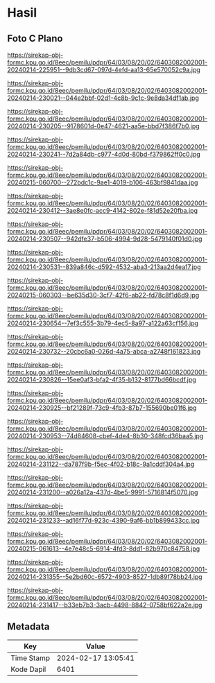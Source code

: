 # Hasil

## Foto C Plano

https://sirekap-obj-formc.kpu.go.id/8eec/pemilu/pdpr/64/03/08/20/02/6403082002001-20240214-225951--9db3cd67-097d-4efd-aa13-65e570052c9a.jpg

https://sirekap-obj-formc.kpu.go.id/8eec/pemilu/pdpr/64/03/08/20/02/6403082002001-20240214-230021--044e2bbf-02d1-4c8b-9c1c-9e8da34df1ab.jpg

https://sirekap-obj-formc.kpu.go.id/8eec/pemilu/pdpr/64/03/08/20/02/6403082002001-20240214-230205--9178601d-0e47-4621-aa5e-bbd7f386f7b0.jpg

https://sirekap-obj-formc.kpu.go.id/8eec/pemilu/pdpr/64/03/08/20/02/6403082002001-20240214-230241--7d2a84db-c977-4d0d-80bd-f379862ff0c0.jpg

https://sirekap-obj-formc.kpu.go.id/8eec/pemilu/pdpr/64/03/08/20/02/6403082002001-20240215-060700--272bdc1c-9ae1-4019-b106-463bf9841daa.jpg

https://sirekap-obj-formc.kpu.go.id/8eec/pemilu/pdpr/64/03/08/20/02/6403082002001-20240214-230412--3ae8e0fc-acc9-4142-802e-f81d52e20fba.jpg

https://sirekap-obj-formc.kpu.go.id/8eec/pemilu/pdpr/64/03/08/20/02/6403082002001-20240214-230507--942dfe37-b506-4994-9d28-5479140f01d0.jpg

https://sirekap-obj-formc.kpu.go.id/8eec/pemilu/pdpr/64/03/08/20/02/6403082002001-20240214-230531--839a846c-d592-4532-aba3-213aa2d4ea17.jpg

https://sirekap-obj-formc.kpu.go.id/8eec/pemilu/pdpr/64/03/08/20/02/6403082002001-20240215-060303--be635d30-3cf7-42f6-ab22-fd78c8f1d6d9.jpg

https://sirekap-obj-formc.kpu.go.id/8eec/pemilu/pdpr/64/03/08/20/02/6403082002001-20240214-230654--7ef3c555-3b79-4ec5-8a97-a122a63cf156.jpg

https://sirekap-obj-formc.kpu.go.id/8eec/pemilu/pdpr/64/03/08/20/02/6403082002001-20240214-230732--20cbc6a0-026d-4a75-abca-a2748f161823.jpg

https://sirekap-obj-formc.kpu.go.id/8eec/pemilu/pdpr/64/03/08/20/02/6403082002001-20240214-230826--15ee0af3-bfa2-4f35-b132-8177bd66bcdf.jpg

https://sirekap-obj-formc.kpu.go.id/8eec/pemilu/pdpr/64/03/08/20/02/6403082002001-20240214-230925--bf21289f-73c9-4fb3-87b7-155690be01f6.jpg

https://sirekap-obj-formc.kpu.go.id/8eec/pemilu/pdpr/64/03/08/20/02/6403082002001-20240214-230953--74d84608-cbef-4de4-8b30-348fcd36baa5.jpg

https://sirekap-obj-formc.kpu.go.id/8eec/pemilu/pdpr/64/03/08/20/02/6403082002001-20240214-231122--da787f9b-f5ec-4f02-b18c-9a1cddf304a4.jpg

https://sirekap-obj-formc.kpu.go.id/8eec/pemilu/pdpr/64/03/08/20/02/6403082002001-20240214-231200--a026a12a-437d-4be5-9991-5716814f5070.jpg

https://sirekap-obj-formc.kpu.go.id/8eec/pemilu/pdpr/64/03/08/20/02/6403082002001-20240214-231233--ad16f77d-923c-4390-9af6-bb1b899433cc.jpg

https://sirekap-obj-formc.kpu.go.id/8eec/pemilu/pdpr/64/03/08/20/02/6403082002001-20240215-061613--4e7e48c5-6914-4fd3-8dd1-82b970c84758.jpg

https://sirekap-obj-formc.kpu.go.id/8eec/pemilu/pdpr/64/03/08/20/02/6403082002001-20240214-231355--5e2bd60c-6572-4903-8527-1db89f78bb24.jpg

https://sirekap-obj-formc.kpu.go.id/8eec/pemilu/pdpr/64/03/08/20/02/6403082002001-20240214-231417--b33eb7b3-3acb-4498-8842-0758bf622a2e.jpg


## Metadata

| Key        | Value               |
| ---------- | ------------------- |
| Time Stamp | 2024-02-17 13:05:41 |
| Kode Dapil | 6401                |



